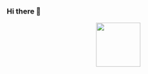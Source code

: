 ### Hi there 👋
<div id="header" align="center">
  <img src="https://media.giphy.com/media/2zozesWYmwaC0n3Nzz/giphy.gif" width="100"/>
</div>



<!--
**927-Striletchi-Vlad/927-Striletchi-Vlad** is a ✨ _special_ ✨ repository because its `README.md` (this file) appears on your GitHub profile.

Here are some ideas to get you started:

- 🔭 I’m currently working on ...
- 🌱 I’m currently learning ...
- 👯 I’m looking to collaborate on ...
- 🤔 I’m looking for help with ...
- 💬 Ask me about ...
- 📫 How to reach me: ...
- 😄 Pronouns: ...
- ⚡ Fun fact: ...
-->
